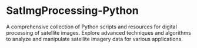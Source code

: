 # SatImgProcessing-Python
A comprehensive collection of Python scripts and resources for digital processing of satellite images. Explore advanced techniques and algorithms to analyze and manipulate satellite imagery data for various applications.
